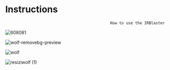 # Instructions
                                                  How to use the IRBlaster

![608081](https://github.com/DTECH-Lab/Instructions/assets/38139157/8d7a8594-ee2a-49b3-85ee-58cbd0bcb4e1)



![wolf-removebg-preview](https://github.com/DTECH-Lab/Instructions/assets/38139157/46917c22-2939-4cc7-9971-7e23a6a5c68b)





![wolf](https://github.com/DTECH-Lab/Instructions/assets/38139157/047e9705-ed95-4baf-b4be-40a5c630dbda)


![resiziwolf (1)](https://github.com/DTECH-Lab/Instructions/assets/38139157/eeaee24f-d316-4838-b7cf-debe15e7b60d)
